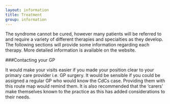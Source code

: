 ```yaml
---
layout: information
title: Treatment
group: information
---
```


The syndrome cannot be cured, however many patients will be referred to and require a variety of different therapies and specialties as they develop. The following sections will provide some information regarding each therapy. More detailed information is available on the website.

###Contacting your GP

It would make your visits easier if you made your position clear to your primary care provider i.e. GP surgery. It would be sensible if you could be assigned a regular GP who would know the CdCs case. Providing them with this route map would remind them. It is also recommended that the ‘carers’ make themselves known to the practice as this has added considerations to their needs.